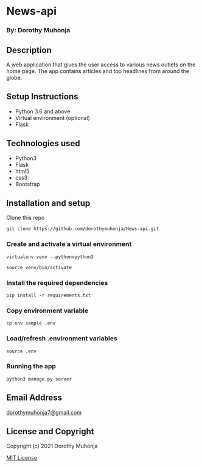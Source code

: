 # News-api
### By: Dorothy Muhonja

## Description
A web application that gives the user access to various news outlets on the home page. The app contains articles and top headlines from around the globe.

## Setup Instructions
* Python 3.6 and above
* Virtual environment (optional)
* Flask

## Technologies used
* Python3
* Flask
* html5
* css3
* Bootstrap

## Installation and setup
 Clone this repo
 ```
 git clone https://github.com/dorothymuhonja/News-api.git
 ```

 ### Create and activate a virtual environment
 
    virtualenv venv --python=python3

    source venv/bin/activate

### Install the required dependencies
    pip install -r requirements.txt

### Copy environment variable
    cp env.sample .env

### Load/refresh .environment variables
    source .env

### Running the app
```
python3 manage.py server
```

## Email Address
dorothymuhonja7@gmail.com

## License and Copyright

Copyright (c) 2021 Dorothy Muhonja

[MIT License](LICENSE)